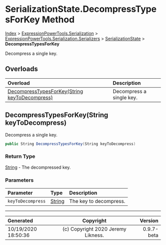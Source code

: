 ﻿# SerializationState.DecompressTypesForKey Method

[Index](../index.md) > [ExpressionPowerTools.Serialization](ExpressionPowerTools.Serialization.a.md) > [ExpressionPowerTools.Serialization.Serializers](ExpressionPowerTools.Serialization.Serializers.n.md) > [SerializationState](ExpressionPowerTools.Serialization.Serializers.SerializationState.cs.md) > **DecompressTypesForKey**

Decompress a single key.

## Overloads

| Overload | Description |
| :-- | :-- |
| [DecompressTypesForKey(String keyToDecompress)](#decompresstypesforkeystring-keytodecompress) | Decompress a single key. |
## DecompressTypesForKey(String keyToDecompress)

Decompress a single key.

```csharp
public String DecompressTypesForKey(String keyToDecompress)
```

### Return Type

 [String](https://docs.microsoft.com/dotnet/api/system.string)  - The decompressed key.

### Parameters

| Parameter | Type | Description |
| :-- | :-- | :-- |
| `keyToDecompress` | [String](https://docs.microsoft.com/dotnet/api/system.string) | The key to decompress. |



---

| Generated | Copyright | Version |
| :-- | :-: | --: |
| 10/19/2020 18:50:36 | (c) Copyright 2020 Jeremy Likness. | 0.9.7-beta |
